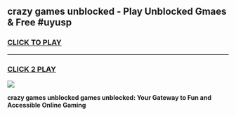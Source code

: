 
## crazy games unblocked - Play Unblocked Gmaes & Free #uyusp
<h3>
<a href="https://news.freeplayer.one?title=crazy_games_unblocked&ref=03M">CLICK TO PLAY</a></h3>
<hr>

<h3>
<a href="https://news.freeplayer.one?title=crazy_games_unblocked&ref=03M">CLICK 2 PLAY</a>
  
</h3>

<a href="https://news.freeplayer.one?title=crazy_games_unblocked&ref=03M"><img src="https://clearcache.store/games.png"></a>


**crazy games unblocked games unblocked: Your Gateway to Fun and Accessible Online Gaming**
